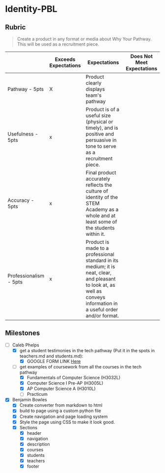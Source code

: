 # Identity-PBL

## Rubric

> Create a product in any format or media about Why Your Pathway. This will be used as a recruitment piece.

|                        | Exceeds Expectations | Expectations                                                                                                                                                          | Does Not Meet Expectations |
| ---------------------- | -------------------- | --------------------------------------------------------------------------------------------------------------------------------------------------------------------- | -------------------------- |
| Pathway - 5pts         | X                    | Product clearly displays team's pathway                                                                                                                               |                            |
| Usefulness - 5pts      | x                    | Product is of a useful size (physical or timely), and is positive and persuasive in tone to serve as a recruitment piece.                                             |                            |
| Accuracy - 5pts        | x                    | Final product accurately reflects the culture of identity of the STEM Academy as a whole and at least some of the students within it.                                 |                            |
| Professionalism - 5pts | x                    | Product is made to a professional standard in its medium; it is neat, clear, and pleasant to look at, as well as conveys information in a useful order and/or format. |                            |

## Milestones

* [ ] Caleb Phelps
  * [x] get a student testimonies in the tech pathway (Put it in the spots in teachers.md and students.md):
    * [x] GOOGLE FORM LINK [Here](https://forms.gle/4nQaBPgMga2XVb9H6)
  * [ ] get examples of coursework from all the courses in the tech pathway
    * [x] Fundamentals of Computer Science (H3032L)
    * [x] Computer Science I Pre-AP (H3005L)
    * [x] AP Computer Science A (H3010L)
    * [ ] Practicum
* [x] Benjamin Bowles
  * [x] Create converter from markdown to html
  * [x] build to page using a custom python file
  * [x] Create navigation and page loading system
  * [x] Style the page using CSS to make it look good.
  * [x] Sections
    * [x] header
    * [x] navigation
    * [x] description
    * [x] courses
    * [x] students
    * [x] teachers
    * [x] footer
